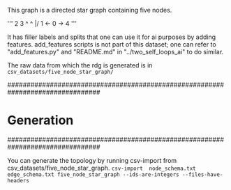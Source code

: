 This graph is a directed star graph containing five nodes.

'''
	 2 3
	 ^ ^
	 |/
1 <- 0 -> 4
'''

It has filler labels and splits that one can use it for ai purposes by adding features.
add_features scripts is not part of this dataset; one can refer to "add_features.py"
and "README.md" in "../two_self_loops_ai" to do similar.

The raw data from which the rdg is generated is in `csv_datasets/five_node_star_graph/`

################################################################################
# Generation
################################################################################

You can generate the topology by running csv-import from csv_datasets/five_node_star_graph.
`csv-import  node_schema.txt edge_schema.txt five_node_star_graph --ids-are-integers --files-have-headers`
